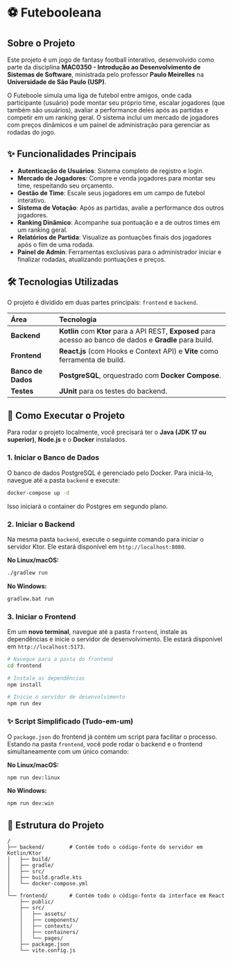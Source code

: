 # ⚽ Futebooleana

## Sobre o Projeto

Este projeto é um jogo de fantasy football interativo, desenvolvido como parte da disciplina **MAC0350 - Introdução ao Desenvolvimento de Sistemas de Software**, ministrada pelo professor **Paulo Meirelles** na **Universidade de São Paulo (USP)**.

O Futeboole simula uma liga de futebol entre amigos, onde cada participante (usuário) pode montar seu próprio time, escalar jogadores (que também são usuários), avaliar a performance deles após as partidas e competir em um ranking geral. O sistema inclui um mercado de jogadores com preços dinâmicos e um painel de administração para gerenciar as rodadas do jogo.

## ✨ Funcionalidades Principais

* **Autenticação de Usuários**: Sistema completo de registro e login.
* **Mercado de Jogadores**: Compre e venda jogadores para montar seu time, respeitando seu orçamento.
* **Gestão de Time**: Escale seus jogadores em um campo de futebol interativo.
* **Sistema de Votação**: Após as partidas, avalie a performance dos outros jogadores.
* **Ranking Dinâmico**: Acompanhe sua pontuação e a de outros times em um ranking geral.
* **Relatórios de Partida**: Visualize as pontuações finais dos jogadores após o fim de uma rodada.
* **Painel de Admin**: Ferramentas exclusivas para o administrador iniciar e finalizar rodadas, atualizando pontuações e preços.

## 🛠️ Tecnologias Utilizadas

O projeto é dividido em duas partes principais: `frontend` e `backend`.

| Área      | Tecnologia                                                                                                  |
| :-------- | :---------------------------------------------------------------------------------------------------------- |
| **Backend** | **Kotlin** com **Ktor** para a API REST, **Exposed** para acesso ao banco de dados e **Gradle** para build. |
| **Frontend**| **React.js** (com Hooks e Context API) e **Vite** como ferramenta de build.                               |
| **Banco de Dados** | **PostgreSQL**, orquestrado com **Docker Compose**.                                                         |
| **Testes** | **JUnit** para os testes do backend.                                              |

## 🚀 Como Executar o Projeto

Para rodar o projeto localmente, você precisará ter o **Java (JDK 17 ou superior)**, **Node.js** e o **Docker** instalados.

### 1. Iniciar o Banco de Dados

O banco de dados PostgreSQL é gerenciado pelo Docker. Para iniciá-lo, navegue até a pasta `backend` e execute:

```bash
docker-compose up -d
```

Isso iniciará o container do Postgres em segundo plano.

### 2. Iniciar o Backend

Na mesma pasta `backend`, execute o seguinte comando para iniciar o servidor Ktor. Ele estará disponível em `http://localhost:8080`.

**No Linux/macOS:**
```bash
./gradlew run
```

**No Windows:**
```bash
gradlew.bat run
```

### 3. Iniciar o Frontend

Em um **novo terminal**, navegue até a pasta `frontend`, instale as dependências e inicie o servidor de desenvolvimento. Ele estará disponível em `http://localhost:5173`.

```bash
# Navegue para a pasta do frontend
cd frontend

# Instale as dependências
npm install

# Inicie o servidor de desenvolvimento
npm run dev
```

### ✨ Script Simplificado (Tudo-em-um)

O `package.json` do frontend já contém um script para facilitar o processo. Estando na pasta `frontend`, você pode rodar o backend e o frontend simultaneamente com um único comando:

**No Linux/macOS:**
```bash
npm run dev:linux
```

**No Windows:**
```bash
npm run dev:win
```

## 📂 Estrutura do Projeto

```
/
├── backend/        # Contém todo o código-fonte do servidor em Kotlin/Ktor
│   ├── build/
│   ├── gradle/
│   ├── src/
│   ├── build.gradle.kts
│   └── docker-compose.yml
│
└── frontend/       # Contém todo o código-fonte da interface em React
    ├── public/
    ├── src/
    │   ├── assets/
    │   ├── components/
    │   ├── contexts/
    │   ├── containers/
    │   └── pages/
    ├── package.json
    └── vite.config.js
```
